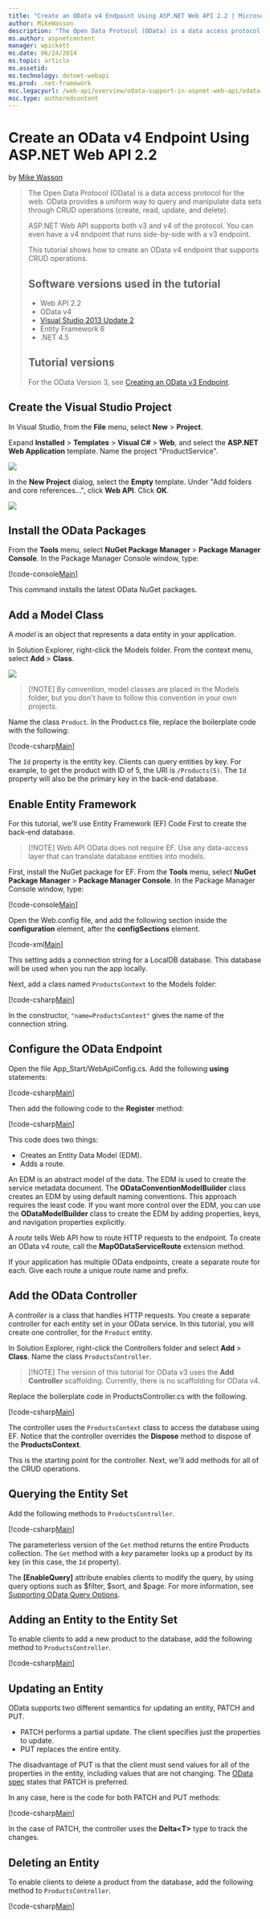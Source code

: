 ```yaml
---
title: "Create an OData v4 Endpoint Using ASP.NET Web API 2.2 | Microsoft Docs"
author: MikeWasson
description: "The Open Data Protocol (OData) is a data access protocol for the web. OData provides a uniform way to query and manipulate data sets through CRUD operations..."
ms.author: aspnetcontent
manager: wpickett
ms.date: 06/24/2014
ms.topic: article
ms.assetid: 
ms.technology: dotnet-webapi
ms.prod: .net-framework
msc.legacyurl: /web-api/overview/odata-support-in-aspnet-web-api/odata-v4/create-an-odata-v4-endpoint
msc.type: authoredcontent
---
```

Create an OData v4 Endpoint Using ASP.NET Web API 2.2
====================
by [Mike Wasson](https://github.com/MikeWasson)

> The Open Data Protocol (OData) is a data access protocol for the web. OData provides a uniform way to query and manipulate data sets through CRUD operations (create, read, update, and delete).
> 
> ASP.NET Web API supports both v3 and v4 of the protocol. You can even have a v4 endpoint that runs side-by-side with a v3 endpoint.
> 
> This tutorial shows how to create an OData v4 endpoint that supports CRUD operations.
> 
> ## Software versions used in the tutorial
> 
> 
> - Web API 2.2
> - OData v4
> - [Visual Studio 2013 Update 2](https://www.visualstudio.com/downloads/download-visual-studio-vs)
> - Entity Framework 6
> - .NET 4.5
> 
> 
> ## Tutorial versions
> 
> For the OData Version 3, see [Creating an OData v3 Endpoint](../odata-v3/creating-an-odata-endpoint.md).


## Create the Visual Studio Project

In Visual Studio, from the **File** menu, select **New** &gt; **Project**.

Expand **Installed** &gt; **Templates** &gt; **Visual C#** &gt; **Web**, and select the **ASP.NET Web Application** template. Name the project &quot;ProductService&quot;.

[![](create-an-odata-v4-endpoint/_static/image2.png)](create-an-odata-v4-endpoint/_static/image1.png)

In the **New Project** dialog, select the **Empty** template. Under &quot;Add folders and core references...&quot;, click **Web API**. Click **OK**.

[![](create-an-odata-v4-endpoint/_static/image4.png)](create-an-odata-v4-endpoint/_static/image3.png)

## Install the OData Packages

From the **Tools** menu, select **NuGet Package Manager** &gt; **Package Manager Console**. In the Package Manager Console window, type:

[!code-console[Main](create-an-odata-v4-endpoint/samples/sample1.cmd)]

This command installs the latest OData NuGet packages.

## Add a Model Class

A *model* is an object that represents a data entity in your application.

In Solution Explorer, right-click the Models folder. From the context menu, select **Add** &gt; **Class**.

[![](create-an-odata-v4-endpoint/_static/image6.png)](create-an-odata-v4-endpoint/_static/image5.png)

> [!NOTE] By convention, model classes are placed in the Models folder, but you don't have to follow this convention in your own projects.


Name the class `Product`. In the Product.cs file, replace the boilerplate code with the following:

[!code-csharp[Main](create-an-odata-v4-endpoint/samples/sample2.cs)]

The `Id` property is the entity key. Clients can query entities by key. For example, to get the product with ID of 5, the URI is `/Products(5)`. The `Id` property will also be the primary key in the back-end database.

## Enable Entity Framework

For this tutorial, we'll use Entity Framework (EF) Code First to create the back-end database.

> [!NOTE] Web API OData does not require EF. Use any data-access layer that can translate database entities into models.


First, install the NuGet package for EF. From the **Tools** menu, select **NuGet Package Manager** &gt; **Package Manager Console**. In the Package Manager Console window, type:

[!code-console[Main](create-an-odata-v4-endpoint/samples/sample3.cmd)]

Open the Web.config file, and add the following section inside the **configuration** element, after the **configSections** element.

[!code-xml[Main](create-an-odata-v4-endpoint/samples/sample4.xml?highlight=6)]

This setting adds a connection string for a LocalDB database. This database will be used when you run the app locally.

Next, add a class named `ProductsContext` to the Models folder:

[!code-csharp[Main](create-an-odata-v4-endpoint/samples/sample5.cs)]

In the constructor, `"name=ProductsContext"` gives the name of the connection string.

## Configure the OData Endpoint

Open the file App\_Start/WebApiConfig.cs. Add the following **using** statements:

[!code-csharp[Main](create-an-odata-v4-endpoint/samples/sample6.cs)]

Then add the following code to the **Register** method:

[!code-csharp[Main](create-an-odata-v4-endpoint/samples/sample7.cs)]

This code does two things:

- Creates an Entity Data Model (EDM).
- Adds a route.

An EDM is an abstract model of the data. The EDM is used to create the service metadata document. The **ODataConventionModelBuilder** class creates an EDM by using default naming conventions. This approach requires the least code. If you want more control over the EDM, you can use the **ODataModelBuilder** class to create the EDM by adding properties, keys, and navigation properties explicitly.

A *route* tells Web API how to route HTTP requests to the endpoint. To create an OData v4 route, call the **MapODataServiceRoute** extension method.

If your application has multiple OData endpoints, create a separate route for each. Give each route a unique route name and prefix.

## Add the OData Controller

A *controller* is a class that handles HTTP requests. You create a separate controller for each entity set in your OData service. In this tutorial, you will create one controller, for the `Product` entity.

In Solution Explorer, right-click the Controllers folder and select **Add** &gt; **Class**. Name the class `ProductsController`.

> [!NOTE] The version of this tutorial for OData v3 uses the **Add Controller** scaffolding. Currently, there is no scaffolding for OData v4.


Replace the boilerplate code in ProductsController.cs with the following.

[!code-csharp[Main](create-an-odata-v4-endpoint/samples/sample8.cs)]

The controller uses the `ProductsContext` class to access the database using EF. Notice that the controller overrides the **Dispose** method to dispose of the **ProductsContext**.

This is the starting point for the controller. Next, we'll add methods for all of the CRUD operations.

## Querying the Entity Set

Add the following methods to `ProductsController`.

[!code-csharp[Main](create-an-odata-v4-endpoint/samples/sample9.cs)]

The parameterless version of the `Get` method returns the entire Products collection. The `Get` method with a *key* parameter looks up a product by its key (in this case, the `Id` property).

The **[EnableQuery]** attribute enables clients to modify the query, by using query options such as $filter, $sort, and $page. For more information, see [Supporting OData Query Options](../supporting-odata-query-options.md).

## Adding an Entity to the Entity Set

To enable clients to add a new product to the database, add the following method to `ProductsController`.

[!code-csharp[Main](create-an-odata-v4-endpoint/samples/sample10.cs)]

## Updating an Entity

OData supports two different semantics for updating an entity, PATCH and PUT.

- PATCH performs a partial update. The client specifies just the properties to update.
- PUT replaces the entire entity.

The disadvantage of PUT is that the client must send values for all of the properties in the entity, including values that are not changing. The [OData spec](http://docs.oasis-open.org/odata/odata/v4.0/os/part1-protocol/odata-v4.0-os-part1-protocol.html#_Toc372793719) states that PATCH is preferred.

In any case, here is the code for both PATCH and PUT methods:

[!code-csharp[Main](create-an-odata-v4-endpoint/samples/sample11.cs)]

In the case of PATCH, the controller uses the **Delta&lt;T&gt;** type to track the changes.

## Deleting an Entity

To enable clients to delete a product from the database, add the following method to `ProductsController`.

[!code-csharp[Main](create-an-odata-v4-endpoint/samples/sample12.cs)]